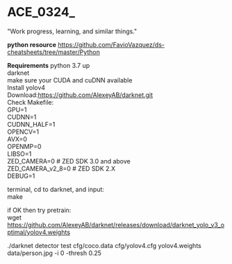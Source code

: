 # ACE_0324_
"Work progress, learning, and similar things."

**python resource**
https://github.com/FavioVazquez/ds-cheatsheets/tree/master/Python

**Requirements**
python 3.7 up     
darknet    
make sure your CUDA and cuDNN available    
Install yolov4    
Download:https://github.com/AlexeyAB/darknet.git    
Check Makefile:    
GPU=1    
CUDNN=1    
CUDNN_HALF=1    
OPENCV=1    
AVX=0    
OPENMP=0    
LIBSO=1    
ZED_CAMERA=0 # ZED SDK 3.0 and above    
ZED_CAMERA_v2_8=0 # ZED SDK 2.X    
DEBUG=1    
    
terminal, cd to darknet, and input:    
make    
    
if OK then try pretrain:    
wget https://github.com/AlexeyAB/darknet/releases/download/darknet_yolo_v3_optimal/yolov4.weights    

./darknet detector test cfg/coco.data cfg/yolov4.cfg yolov4.weights data/person.jpg -i 0 -thresh 0.25    

